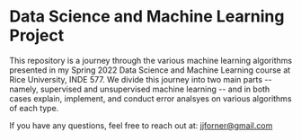 # Data Science and Machine Learning Project

This repository is a journey through the various machine learning algorithms presented in my Spring 2022 Data Science and Machine Learning course at Rice University, INDE 577. We divide this journey into two main parts -- namely, supervised and unsupervised machine learning -- and in both cases explain, implement, and conduct error analsyes on various algorithms of each type.

If you have any questions, feel free to reach out at: jjforner@gmail.com